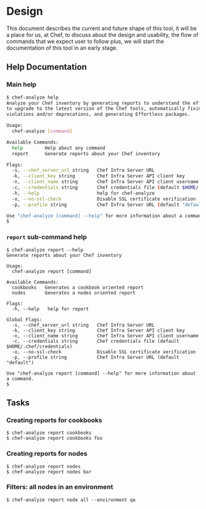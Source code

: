 # Design
This document describes the current and future shape of this tool, it will
be a place for us, at Chef, to discuss about the design and usability, the
flow of commands that we expect user to follow plus, we will start the
documentation of this tool in an early stage.

## Help Documentation

### Main help
```bash
$ chef-analyze help
Analyze your Chef inventory by generating reports to understand the effort
to upgrade to the latest version of the Chef tools, automatically fixing
violations and/or deprecations, and generating Effortless packages.

Usage:
  chef-analyze [command]

Available Commands:
  help        Help about any command
  report      Generate reports about your Chef inventory

Flags:
  -s, --chef_server_url string   Chef Infra Server URL
  -k, --client_key string        Chef Infra Server API client key
  -n, --client_name string       Chef Infra Server API client username
  -c, --credentials string       Chef credentials file (default $HOME/.chef/credentials)
  -h, --help                     help for chef-analyze
  -o, --no-ssl-check             Disable SSL certificate verification
  -p, --profile string           Chef Infra Server URL (default "default")

Use "chef-analyze [command] --help" for more information about a command.
$
```
### `report` sub-command help
```
$ chef-analyze report --help
Generate reports about your Chef inventory

Usage:
  chef-analyze report [command]

Available Commands:
  cookbooks   Generates a cookbook oriented report
  nodes       Generates a nodes oriented report

Flags:
  -h, --help   help for report

Global Flags:
  -s, --chef_server_url string   Chef Infra Server URL
  -k, --client_key string        Chef Infra Server API client key
  -n, --client_name string       Chef Infra Server API client username
  -c, --credentials string       Chef credentials file (default $HOME/.chef/credentials)
  -o, --no-ssl-check             Disable SSL certificate verification
  -p, --profile string           Chef Infra Server URL (default "default")

Use "chef-analyze report [command] --help" for more information about a command.
$
```

## Tasks
### Creating reports for cookbooks
```
$ chef-analyze report cookbooks
$ chef-analyze report cookbooks foo
```

### Creating reports for nodes
```
$ chef-analyze report nodes
$ chef-analyze report nodes bar
```

### Filters: all nodes in an environment
```
$ chef-analyze report node all --environment qa
```
